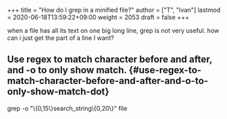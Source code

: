 +++
title = "How do I grep in a minified file?"
author = ["T", "Ivan"]
lastmod = 2020-06-18T13:59:22+09:00
weight = 2053
draft = false
+++

when a file has all its text on one big long line, grep is not very
useful. how can i just get the part of a line I want?


## Use regex to match character before and after, and -o to only show match. {#use-regex-to-match-character-before-and-after-and-o-to-only-show-match-dot}

grep -o "\\{0,15\\}search\_string\\{0,20\\}" file
